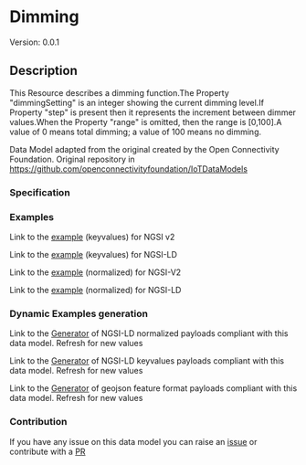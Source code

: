# Dimming
Version: 0.0.1

## Description 

This Resource describes a dimming function.The Property "dimmingSetting" is an integer showing the current dimming level.If Property "step" is present then it represents the increment between dimmer values.When the Property "range" is omitted, then the range is [0,100].A value of 0 means total dimming; a value of 100 means no dimming.

Data Model adapted from the original created by the Open Connectivity Foundation. Original repository in https://github.com/openconnectivityfoundation/IoTDataModels
### Specification
### Examples

Link to the [example](https://smart-data-models.github.io/dataModel.OCF/Dimming/examples/example.json) (keyvalues) for NGSI v2

Link to the [example](https://smart-data-models.github.io/dataModel.OCF/Dimming/examples/example.jsonld) (keyvalues) for NGSI-LD

Link to the [example](https://smart-data-models.github.io/dataModel.OCF/Dimming/examples/example-normalized.json) (normalized) for NGSI-V2

Link to the [example](https://smart-data-models.github.io/dataModel.OCF/Dimming/examples/example-normalized.jsonld) (normalized) for NGSI-LD
### Dynamic Examples generation

Link to the [Generator](https://smartdatamodels.org/extra/ngsi-ld_generator.php?schemaUrl=https://raw.githubusercontent.com/smart-data-models/dataModel.OCF/master/Dimming/schema.json&email=info@smartdatamodels.org) of NGSI-LD normalized payloads compliant with this data model. Refresh for new values

Link to the [Generator](https://smartdatamodels.org/extra/ngsi-ld_generator_keyvalues.php?schemaUrl=https://raw.githubusercontent.com/smart-data-models/dataModel.OCF/master/Dimming/schema.json&email=info@smartdatamodels.org) of NGSI-LD keyvalues payloads compliant with this data model. Refresh for new values

Link to the [Generator](https://smartdatamodels.org/extra/geojson_features_generator.php?schemaUrl=https://raw.githubusercontent.com/smart-data-models/dataModel.OCF/master/Dimming/schema.json&email=info@smartdatamodels.org) of geojson feature format payloads compliant with this data model. Refresh for new values
### Contribution

 If you have any issue on this data model you can raise an [issue](https://github.com/smart-data-models/dataModel.OCF/issues)  or contribute with a [PR](https://github.com/smart-data-models/dataModel.OCF/pulls)